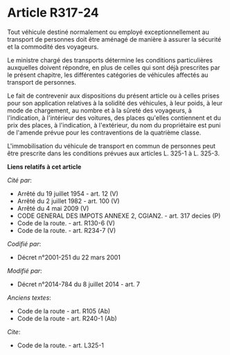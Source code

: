 # Article R317-24

Tout véhicule destiné normalement ou employé exceptionnellement au transport de personnes doit être aménagé de manière à
assurer la sécurité et la commodité des voyageurs. 

Le ministre chargé des transports détermine les conditions particulières auxquelles doivent répondre, en plus de celles qui
sont déjà prescrites par le présent chapitre, les différentes catégories de véhicules affectés au transport de personnes. 

Le fait de contrevenir aux dispositions du présent article ou à celles prises pour son application relatives à la solidité
des véhicules, à leur poids, à leur mode de chargement, au nombre et à la sûreté des voyageurs, à l'indication, à l'intérieur
des voitures, des places qu'elles contiennent et du prix des places, à l'indication, à l'extérieur, du nom du propriétaire
est puni de l'amende prévue pour les contraventions de la quatrième classe.

L'immobilisation du véhicule de transport en commun de personnes peut être prescrite dans les conditions prévues aux articles
L. 325-1 à L. 325-3.

**Liens relatifs à cet article**

_Cité par_:

  - Arrêté du 19 juillet 1954 - art. 12 (V)
  - Arrêté du 2 juillet 1982 - art. 100 (V)
  - Arrêté du 4 mai 2009 (V)
  - CODE GENERAL DES IMPOTS ANNEXE 2, CGIAN2. - art. 317 decies (P)
  - Code de la route. - art. R130-6 (V)
  - Code de la route. - art. R234-7 (V)

_Codifié par_:

  - Décret n°2001-251 du 22 mars 2001

_Modifié par_:

  - Décret n°2014-784 du 8 juillet 2014 - art. 7

_Anciens textes_:

  - Code de la route - art. R105 (Ab)
  - Code de la route - art. R240-1 (Ab)

_Cite_:

  - Code de la route. - art. L325-1
